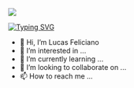 <!-- <h4 align="center"> 
---
	🚧  Projeto perfil do Github 🚀 Em construção...  🚧
</h4> 

<img src="https://readme-typing-svg.herokuapp.com?color=E6B5776697&lines=I'm+a+fullstack+developer">

<hr> -->


<img src="https://readme-typing-svg.herokuapp.com?color=E6B5776697&lines=I'm+learning+fullstack+development">


[![Typing SVG](https://readme-typing-svg.herokuapp.com?color=496EF7&background=FFFFFF01&center=true&vCenter=true&width=700&height=100&lines=I'm+learning+fullstack+development)](https://git.io/typing-svg)

<!--
[![Typing SVG](https://readme-typing-svg.herokuapp.com?color=4B3BF7&background=FFFFFF01&center=true&vCenter=true&width=700&height=100&lines=The+five+boxing+wizards+jump+quickly)](https://git.io/typing-svg)
<hr> -->


- 👋 Hi, I’m Lucas Feliciano
- 👀 I’m interested in ...
- 🌱 I’m currently learning ...
- 💞️ I’m looking to collaborate on ...
- 📫 How to reach me ...

<!---
LucasFeliciano02/LucasFeliciano02 is a ✨ special ✨ repository because its `README.md` (this file) appears on your GitHub profile.
You can click the Preview link to take a look at your changes.
--->
